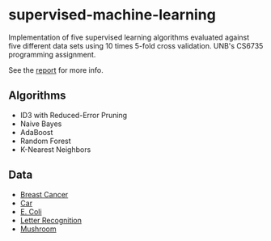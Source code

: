 # supervised-machine-learning
Implementation of five supervised learning algorithms evaluated against five different data sets using 10 times 5-fold cross validation.
UNB's CS6735 programming assignment.

See the [report](https://github.com/ashleybarkworth/supervised-ml-algorithms/blob/master/Programming%20Assignment%20Report.pdf) for more info.

## Algorithms
- ID3 with Reduced-Error Pruning
- Naive Bayes
- AdaBoost
- Random Forest
- K-Nearest Neighbors

## Data
* [Breast Cancer](http://archive.ics.uci.edu/ml/datasets/Breast+Cancer+Wisconsin+%28Diagnostic%29) 
* [Car](http://archive.ics.uci.edu/ml/datasets/Car+Evaluation) 
* [E. Coli](http://archive.ics.uci.edu/ml/datasets/Ecoli)  
* [Letter Recognition](http://archive.ics.uci.edu/ml/datasets/Letter+Recognition)  
* [Mushroom](http://archive.ics.uci.edu/ml/datasets/Mushroom)
